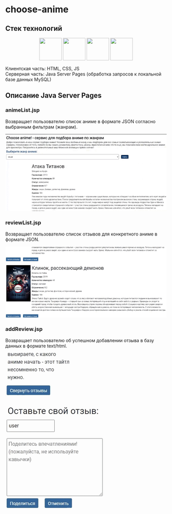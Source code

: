 # choose-anime

 ## Стек технологий
 <p align="center">
  <img width="70" height="70" src="https://github.com/user-attachments/assets/c8a35be8-75b9-4e2f-8b11-54ccc514508f">
 <img background="white" width="70" height="70" src="https://github.com/user-attachments/assets/9a08ddc0-4f0e-4676-995a-c8f68f4c7027">
   <img background="white" width="70" height="70" src="https://github.com/user-attachments/assets/3e3511ff-4713-4135-a399-13ad5f7469f7">
  <img background="white" width="70" height="70" src="https://github.com/user-attachments/assets/7cc66618-c011-4d5f-bd67-1a4879309ddd">
</p>
Клиентская часть: HTML, CSS, JS <br/>
Серверная часть: Java Server Pages (обработка запросов к локальной базе данных MySQL)

## Описание Java Server Pages


### animeList.jsp
Возвращает пользователю список аниме в формате JSON согласно выбранным фильтрам (жанрам).

<img  src="https://github.com/antonenkolya/choose-anime/blob/main/previews/3.gif">

### reviewList.jsp
Возвращает пользователю список отзывов для конкретного аниме в формате JSON.

<img  src="https://github.com/antonenkolya/choose-anime/blob/main/previews/2.gif">


### addReview.jsp
Возвращает пользователю об успешном добавлении отзыва в базу данных в формате text/html.

<img  src="https://github.com/antonenkolya/choose-anime/blob/main/previews/1.gif">
